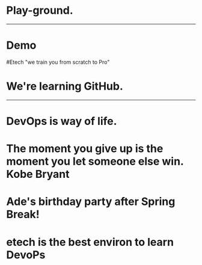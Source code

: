 # Play-ground.
----
# Demo
#Etech "we train you from scratch to Pro"
# We're learning GitHub.
----
# DevOps is way of life.
# The moment you give up is the moment you let someone else win. Kobe Bryant
# Ade's birthday party after Spring Break!
# etech is the best environ to learn DevoPs